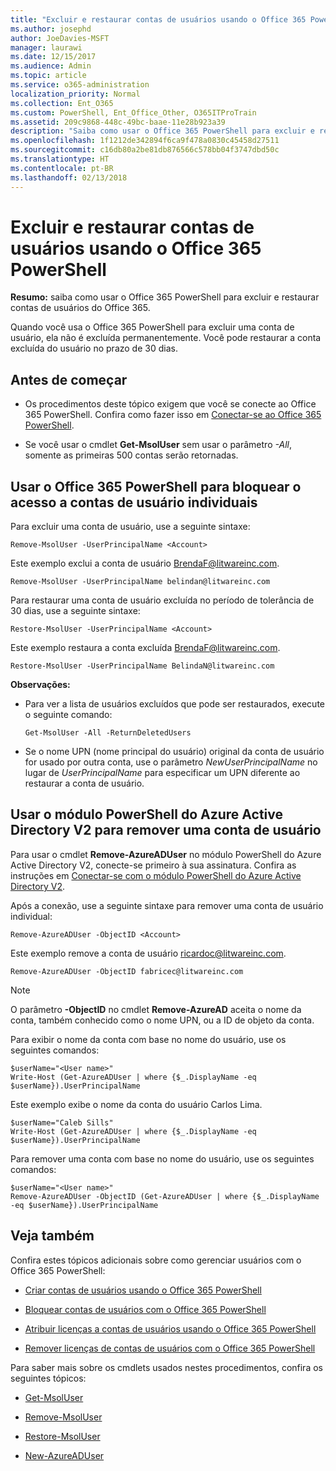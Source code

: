 ```yaml
---
title: "Excluir e restaurar contas de usuários usando o Office 365 PowerShell"
ms.author: josephd
author: JoeDavies-MSFT
manager: laurawi
ms.date: 12/15/2017
ms.audience: Admin
ms.topic: article
ms.service: o365-administration
localization_priority: Normal
ms.collection: Ent_O365
ms.custom: PowerShell, Ent_Office_Other, O365ITProTrain
ms.assetid: 209c9868-448c-49bc-baae-11e28b923a39
description: "Saiba como usar o Office 365 PowerShell para excluir e restaurar contas de usuários do Office 365."
ms.openlocfilehash: 1f1212de342894f6ca9f478a0830c45458d27511
ms.sourcegitcommit: c16db80a2be81db876566c578bb04f3747dbd50c
ms.translationtype: HT
ms.contentlocale: pt-BR
ms.lasthandoff: 02/13/2018
---
```

# <a name="delete-and-restore-user-accounts-with-office-365-powershell"></a>Excluir e restaurar contas de usuários usando o Office 365 PowerShell

**Resumo:** saiba como usar o Office 365 PowerShell para excluir e restaurar contas de usuários do Office 365.
  
Quando você usa o Office 365 PowerShell para excluir uma conta de usuário, ela não é excluída permanentemente. Você pode restaurar a conta excluída do usuário no prazo de 30 dias.
  
## <a name="before-you-begin"></a>Antes de começar

- Os procedimentos deste tópico exigem que você se conecte ao Office 365 PowerShell. Confira como fazer isso em [Conectar-se ao Office 365 PowerShell](connect-to-office-365-powershell.md).
    
- Se você usar o cmdlet **Get-MsolUser** sem usar o parâmetro _-All_, somente as primeiras 500 contas serão retornadas.
    
## <a name="use-office-365-powershell-to-block-access-to-individual-user-accounts"></a>Usar o Office 365 PowerShell para bloquear o acesso a contas de usuário individuais
<a name="ShortVersion"> </a>

Para excluir uma conta de usuário, use a seguinte sintaxe:
  
```
Remove-MsolUser -UserPrincipalName <Account>
```

Este exemplo exclui a conta de usuário BrendaF@litwareinc.com.
  
```
Remove-MsolUser -UserPrincipalName belindan@litwareinc.com
```

Para restaurar uma conta de usuário excluída no período de tolerância de 30 dias, use a seguinte sintaxe:
  
```
Restore-MsolUser -UserPrincipalName <Account>
```

Este exemplo restaura a conta excluída BrendaF@litwareinc.com.
  
```
Restore-MsolUser -UserPrincipalName BelindaN@litwareinc.com
```

 **Observações:**
  
- Para ver a lista de usuários excluídos que pode ser restaurados, execute o seguinte comando:
    
  ```
  Get-MsolUser -All -ReturnDeletedUsers
  ```

- Se o nome UPN (nome principal do usuário) original da conta de usuário for usado por outra conta, use o parâmetro  _NewUserPrincipalName_ no lugar de _UserPrincipalName_ para especificar um UPN diferente ao restaurar a conta de usuário.
    
## <a name="use-the-azure-active-directory-v2-powershell-module-to-remove-a-user-account"></a>Usar o módulo PowerShell do Azure Active Directory V2 para remover uma conta de usuário
<a name="ShortVersion"> </a>

Para usar o cmdlet **Remove-AzureADUser** no módulo PowerShell do Azure Active Directory V2, conecte-se primeiro à sua assinatura. Confira as instruções em [Conectar-se com o módulo PowerShell do Azure Active Directory V2](https://go.microsoft.com/fwlink/?linkid=842218).
  
Após a conexão, use a seguinte sintaxe para remover uma conta de usuário individual:
  
```
Remove-AzureADUser -ObjectID <Account>
```

Este exemplo remove a conta de usuário ricardoc@litwareinc.com.
  
```
Remove-AzureADUser -ObjectID fabricec@litwareinc.com
```

> [!NOTE]
> O parâmetro **-ObjectID** no cmdlet **Remove-AzureAD** aceita o nome da conta, também conhecido como o nome UPN, ou a ID de objeto da conta.
  
Para exibir o nome da conta com base no nome do usuário, use os seguintes comandos:
  
```
$userName="<User name>"
Write-Host (Get-AzureADUser | where {$_.DisplayName -eq $userName}).UserPrincipalName
```

Este exemplo exibe o nome da conta do usuário Carlos Lima.
  
```
$userName="Caleb Sills"
Write-Host (Get-AzureADUser | where {$_.DisplayName -eq $userName}).UserPrincipalName
```

Para remover uma conta com base no nome do usuário, use os seguintes comandos:
  
```
$userName="<User name>"
Remove-AzureADUser -ObjectID (Get-AzureADUser | where {$_.DisplayName -eq $userName}).UserPrincipalName
```

## <a name="see-also"></a>Veja também
<a name="SeeAlso"> </a>

Confira estes tópicos adicionais sobre como gerenciar usuários com o Office 365 PowerShell:
  
- [Criar contas de usuários usando o Office 365 PowerShell](create-user-accounts-with-office-365-powershell.md)
    
- [Bloquear contas de usuários com o Office 365 PowerShell](block-user-accounts-with-office-365-powershell.md)
    
- [Atribuir licenças a contas de usuários usando o Office 365 PowerShell](assign-licenses-to-user-accounts-with-office-365-powershell.md)
    
- [Remover licenças de contas de usuários com o Office 365 PowerShell](remove-licenses-from-user-accounts-with-office-365-powershell.md)
    
Para saber mais sobre os cmdlets usados nestes procedimentos, confira os seguintes tópicos:
  
- [Get-MsolUser](https://go.microsoft.com/fwlink/p/?LinkId=691543)
    
- [Remove-MsolUser](https://go.microsoft.com/fwlink/p/?LinkId=691636)
    
- [Restore-MsolUser](https://go.microsoft.com/fwlink/p/?LinkId=691637)
    
- [New-AzureADUser](https://docs.microsoft.com/powershell/module/azuread/new-azureaduser?view=azureadps-2.0)
    

